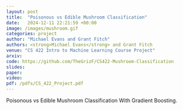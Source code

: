 ```yaml
---
layout: post
title:  "Poisonous vs Edible Mushroom Classification"
date:   2024-12-11 22:21:59 +00:00
image: /images/mushroom.gif
categories: project
author: "Michael Evans and Grant Fitch"
authors: <strong>Michael Evans</strong> and Grant Fitch
venue: "CS 422 Intro to Machine Learning Course Project"
arxiv:
code: https://github.com/TheGrizF/CS422-Mushroom-Classification
slides:
paper:
video:
pdf: /pdfs/CS_422_Project.pdf
---
```

Poisonous vs Edible Mushroom Classification With Gradient Boosting.
